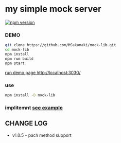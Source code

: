 # my simple mock server

[![npm version](https://badge.fury.io/js/mock-lib.svg)](https://badge.fury.io/js/mock-lib)

### DEMO


```sh
git clone https://github.com/MSakamaki/mock-lib.git
cd mock-lib
npm install
npm run build
npm start
```

[run demo page http://localhost:3030/](http://localhost:3030/)

### use

```sh
npm install -D mock-lib
```

### implitemnt [see example](./example)

## CHANGE LOG

- v1.0.5 - pach method support
